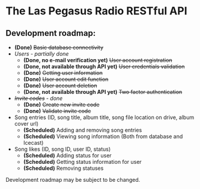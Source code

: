 # The Las Pegasus Radio RESTful API

## Development roadmap:
- **(Done)** ~~Basic database connectivity~~
- *Users - partially done*
  - **(Done, no e-mail verification yet)** ~~User account registration~~
  - **(Done, not available through API yet)** ~~User credentials validation~~
  - **(Done)** ~~Getting user information~~
  - **(Done)** ~~User account edit function~~
  - **(Done)** ~~User account deletion~~
  - **(Done, not available through API yet)** ~~Two factor authentication~~
- *~~Invite codes~~ - done*
	- **(Done)** ~~Create new invite code~~
	- **(Done)** ~~Validate invite code~~
- Song entries (ID, song title, album title, song file location on drive, album cover url)
	- **(Scheduled)** Adding and removing song entries
	- **(Scheduled)** Viewing song information (Both from database and Icecast)
- Song likes (ID, song ID, user ID, status)
	- **(Scheduled)** Adding status for user
	- **(Scheduled)** Getting status information for user
	- **(Scheduled)** Removing statuses

Development roadmap may be subject to be changed.

